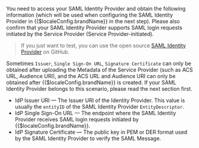 <IntegrationDetailCard title="Create a SAML Identity Provider in the SAML Identity Service Provider">

You need to access your SAML Identity Provider and obtain the following information (which will be used when configuring the SAML Identity Provider in {{$localeConfig.brandName}} in the next step). Please also confirm that your SAML Identity Provider supports SAML login requests initiated by the Service Provider (Service Provider-initiated).

> If you just want to test, you can use the open source [SAML Identity Provider](https://github.com/mcguinness/saml-idp) on GitHub.

Sometimes `Issuer`, `Single Sign-On URL`, `Signature Certificate` can only be obtained after uploading the Metadata of the Service Provider (such as ACS URL, Audience URI), and the ACS URL and Audience URI can only be obtained after {{$localeConfig.brandName}} is created. If your SAML Identity Provider belongs to this scenario, please read the next section first.

- IdP Issuer URI — The Issuer URI of the Identity Provider. This value is usually the `entityID` of the SAML Identity Provider `EntityDescriptor`.
- IdP Single Sign-On URL — The endpoint where the SAML Identity Provider receives SAML login requests initiated by {{$localeConfig.brandName}}.
- IdP Signature Certificate — The public key in PEM or DER format used by the SAML Identity Provider to verify the SAML Message.

</IntegrationDetailCard>
